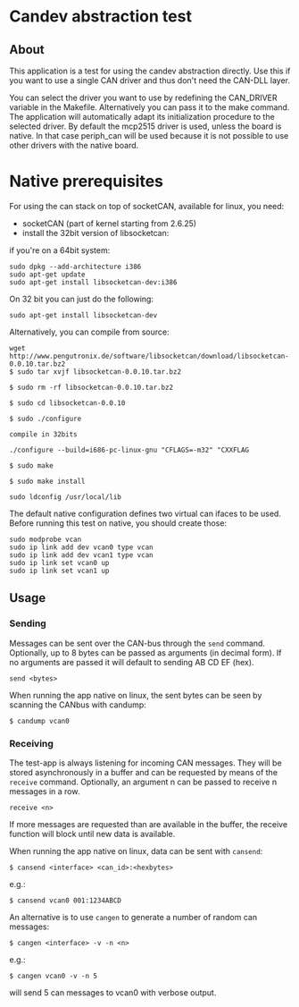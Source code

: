 # Candev abstraction test

## About

This application is a test for using the candev abstraction directly.
Use this if you want to use a single CAN driver and thus don't need the CAN-DLL layer.

You can select the driver you want to use by redefining the CAN_DRIVER variable in the Makefile. Alternatively you can pass it to the make command.
The application will automatically adapt its initialization procedure to the selected driver.
By default the mcp2515 driver is used, unless the board is native. In that case periph_can will be used because it is not possible to use other drivers with the native board.

Native prerequisites
============
For using the can stack on top of socketCAN, available for linux, you need:
- socketCAN (part of kernel starting from 2.6.25)
- install  the 32bit version of libsocketcan:

if you're on a 64bit system:
```
sudo dpkg --add-architecture i386
sudo apt-get update
sudo apt-get install libsocketcan-dev:i386
```
On 32 bit you can just do the following:
```
sudo apt-get install libsocketcan-dev
```

Alternatively, you can compile from source:

```
wget http://www.pengutronix.de/software/libsocketcan/download/libsocketcan-0.0.10.tar.bz2
$ sudo tar xvjf libsocketcan-0.0.10.tar.bz2

$ sudo rm -rf libsocketcan-0.0.10.tar.bz2

$ sudo cd libsocketcan-0.0.10

$ sudo ./configure

compile in 32bits

./configure --build=i686-pc-linux-gnu "CFLAGS=-m32" "CXXFLAG

$ sudo make

$ sudo make install

sudo ldconfig /usr/local/lib
```

The default native configuration defines two virtual can ifaces to be used.
Before running this test on native, you should create those:

```
sudo modprobe vcan
sudo ip link add dev vcan0 type vcan
sudo ip link add dev vcan1 type vcan
sudo ip link set vcan0 up
sudo ip link set vcan1 up
```

## Usage

### Sending

Messages can be sent over the CAN-bus through the `send` command. Optionally, up to 8 bytes can be passed as arguments (in decimal form). If no arguments are passed it will default to sending AB CD EF (hex).

```
send <bytes>
```

When running the app native on linux, the sent bytes can be seen by scanning the CANbus with candump:

```
$ candump vcan0
```

### Receiving

The test-app is always listening for incoming CAN messages. They will be stored asynchronously in a buffer and can be requested by means of the `receive` command. Optionally, an argument n can be passed to receive n messages in a row.

```
receive <n>
```

If more messages are requested than are available in the buffer, the receive function will block until new data is available.

When running the app native on linux, data can be sent with `cansend`:

```
$ cansend <interface> <can_id>:<hexbytes>
```

e.g.:

```
$ cansend vcan0 001:1234ABCD
```

An alternative is to use `cangen` to generate a number of random can messages:

```
$ cangen <interface> -v -n <n>
```

e.g.:

```
$ cangen vcan0 -v -n 5
```

will send 5 can messages to vcan0 with verbose output.
